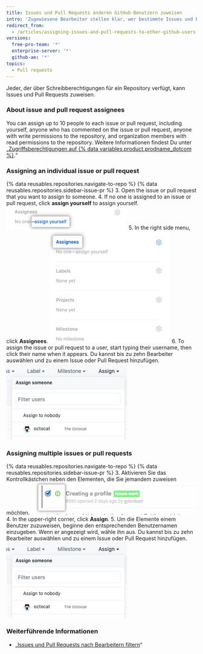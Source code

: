 ```yaml
---
title: Issues und Pull Requests anderen GitHub-Benutzern zuweisen
intro: 'Zugewiesene Bearbeiter stellen klar, wer bestimmte Issues und Pull Requests bearbeitet.'
redirect_from:
  - /articles/assigning-issues-and-pull-requests-to-other-github-users
versions:
  free-pro-team: '*'
  enterprise-server: '*'
  github-ae: '*'
topics:
  - Pull requests
---
```


Jeder, der über Schreibberechtigungen für ein Repository verfügt, kann Issues und Pull Requests zuweisen.

### About issue and pull request assignees

You can assign up to 10 people to each issue or pull request, including yourself, anyone who has commented on the issue or pull request, anyone with write permissions to the repository, and organization members with read permissions to the repository. Weitere Informationen findest Du unter „[Zugriffsberechtigungen auf {% data variables.product.prodname_dotcom %}](/articles/access-permissions-on-github).“

### Assigning an individual issue or pull request

{% data reusables.repositories.navigate-to-repo %}
{% data reusables.repositories.sidebar-issue-pr %}
3. Open the issue or pull request that you want to assign to someone.
4. If no one is assigned to an issue or pull request, click **assign yourself** to assign yourself. ![The assign yourself item](/assets/images/help/issues/assign_yourself.png)
5. In the right side menu, click **Assignees**. ![The Assignees menu item](/assets/images/help/issues/assignee_menu.png)
6. To assign the issue or pull request to a user, start typing their username, then click their name when it appears. Du kannst bis zu zehn Bearbeiter auswählen und zu einem Issue oder Pull Request hinzufügen. ![Dropdownmenü für Issue-Zuweisung](/assets/images/help/issues/issues_assigning_dropdown.png)

### Assigning multiple issues or pull requests

{% data reusables.repositories.navigate-to-repo %}
{% data reusables.repositories.sidebar-issue-pr %}
3. Aktivieren Sie das Kontrollkästchen neben den Elementen, die Sie jemandem zuweisen möchten. ![Kontrollkästchen für Issue-Metadaten](/assets/images/help/issues/issues_assign_checkbox.png)
4. In the upper-right corner, click **Assign**.
5. Um die Elemente einem Benutzer zuzuweisen, beginne den entsprechenden Benutzernamen einzugeben. Wenn er angezeigt wird, wähle ihn aus. Du kannst bis zu zehn Bearbeiter auswählen und zu einem Issue oder Pull Request hinzufügen. ![Dropdownmenü für Issue-Zuweisung](/assets/images/help/issues/issues_assigning_dropdown.png)

### Weiterführende Informationen

* „[Issues und Pull Requests nach Bearbeitern filtern](/articles/filtering-issues-and-pull-requests-by-assignees)“
